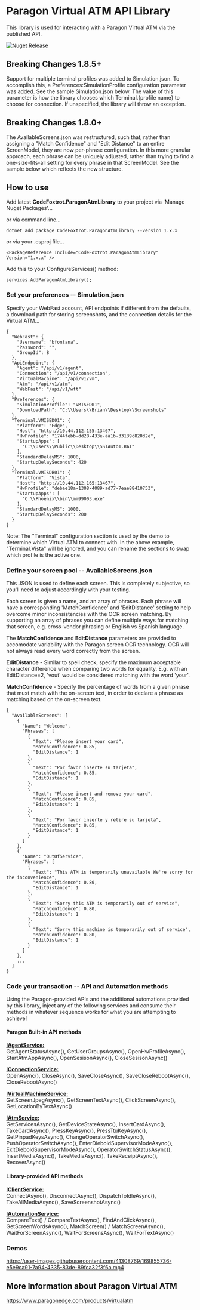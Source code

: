 # Paragon Virtual ATM API Library
This library is used for interacting with a Paragon Virtual ATM via the published API.

[![Nuget Release](https://img.shields.io/nuget/v/CodeFoxtrot.ParagonAtmLibrary?style=for-the-badge)](https://www.nuget.org/packages/CodeFoxtrot.ParagonAtmLibrary/)

## Breaking Changes 1.8.5+
Support for multiple terminal profiles was added to Simulation.json. To accomplish this, a Preferences:SimulationProfile configuration parameter was added. See the sample Simulation.json below. The value of this parameter is how the library chooses which Terminal.{profile name} to choose for connection. If unspecified, the library will throw an exception.

## Breaking Changes 1.8.0+
The AvailableScreens.json was restructured, such that, rather than assigning a "Match Confidence" and "Edit Distance" to an entire ScreenModel, they are now per-phrase configuration. In this more granular approach, each phrase can be uniquely adjusted, rather than trying to find a one-size-fits-all setting for every phrase in that ScreenModel. See the sample below which reflects the new structure.

## How to use
Add latest **CodeFoxtrot.ParagonAtmLibrary** to your project via 'Manage Nuget Packages'... 

or via command line...

```
dotnet add package CodeFoxtrot.ParagonAtmLibrary --version 1.x.x
```

or via your .csproj file...

```
<PackageReference Include="CodeFoxtrot.ParagonAtmLibrary" Version="1.x.x" />
```

Add this to your ConfigureServices() method:

```
services.AddParagonAtmLibrary();
```

### Set your preferences -- Simulation.json
Specify your WebFast account, API endpoints if different from the defaults, a download path for storing screenshots, and the connection details for the Virtual ATM...

```
{
  "WebFast": {
    "Username": "bfontana",
    "Password": "",
    "GroupId": 8
  },
  "ApiEndpoint": {
    "Agent": "/api/v1/agent",
    "Connection": "/api/v1/connection",
    "VirtualMachine": "/api/v1/vm",
    "Atm": "/api/v1/atm",
    "WebFast": "/api/v1/wft"
  },
  "Preferences": {
    "SimulationProfile": "VMISED01",
    "DownloadPath": "C:\\Users\\Brian\\Desktop\\Screenshots"
  },
  "Terminal.VMISED01": {
    "Platform": "Edge",
    "Host": "http://10.44.112.155:13467",
    "HwProfile": "1744febb-dd28-433e-aa1b-33139c820d2e",
    "StartupApps": [
      "C:\\Users\\Public\\Desktop\\SSTAuto1.BAT"
    ],
    "StandardDelayMS": 1000,
    "StartupDelaySeconds": 420
  },
  "Terminal.VMISDB01": {
    "Platform": "Vista",
    "Host": "http://10.44.112.165:13467",
    "HwProfile": "debae18a-1308-4089-ad77-7eae88410753",
    "StartupApps": [
      "C:\\Phoenix\\bin\\mm99003.exe"
    ],
    "StandardDelayMS": 1000,
    "StartupDelaySeconds": 200
  }
}
```
Note: The "Terminal" configuration section is used by the demo to determine which Virtual ATM to connect with. In the above example, "Terminal.Vista" will be ignored, and you can rename the sections to swap which profile is the active one.

### Define your screen pool -- AvailableScreens.json
This JSON is used to define each screen. This is completely subjective, so you'll need to adjust accordingly with your testing.  

Each screen is given a name, and an array of phrases. Each phrase will have a corresponding 'MatchConfidence' and 'EditDistance' setting to help overcome minor inconsistencies with the OCR screen matching.  By supporting an array of phrases you can define multiple ways for matching that screen, e.g. cross-vendor phrasing or English vs Spanish language.

The **MatchConfidence** and **EditDistance** parameters are provided to accomodate variability with the Paragon screen OCR technology. OCR will not always read every word correctly from the screen.

**EditDistance** - Similar to spell check, specify the maximum acceptable character difference when comparing two words for equality. E.g. with an EditDistance=2, 'vout' would be considered matching with the word 'your'.

**MatchConfidence** - Specify the percentage of words from a given phrase that must match with the on-screen text, in order to declare a phrase as matching based on the on-screen text.

```
{
  "AvailableScreens": [
    {
      "Name": "Welcome",
      "Phrases": [
        {
          "Text": "Please insert your card",
          "MatchConfidence": 0.85,
          "EditDistance": 1
        },
        {
          "Text": "Por favor inserte su tarjeta",
          "MatchConfidence": 0.85,
          "EditDistance": 1
        },
        {
          "Text": "Please insert and remove your card",
          "MatchConfidence": 0.85,
          "EditDistance": 1
        },
        {
          "Text": "Por favor inserte y retire su tarjeta",
          "MatchConfidence": 0.85,
          "EditDistance": 1
        }
      ]
    },
    {
      "Name": "OutOfService",
      "Phrases": [
        {
          "Text": "This ATM is temporarily unavailable We're sorry for the inconvenience",
          "MatchConfidence": 0.80,
          "EditDistance": 1
        },
        {
          "Text": "Sorry this ATM is temporarily out of service",
          "MatchConfidence": 0.80,
          "EditDistance": 1
        },
        {
          "Text": "Sorry this machine is temporarily out of service",
          "MatchConfidence": 0.80,
          "EditDistance": 1
        }
      ]
    },
    ...
  ]
}  
```

### Code your transaction -- API and Automation methods
Using the Paragon-provided APIs and the additional automations provided by this library, inject any of the following services and consume their methods in whatever sequence works for what you are attempting to achieve!  

#### Paragon Built-in API methods

<ins>**IAgentService:**</ins>  
GetAgentStatusAsync(), GetUserGroupsAsync(), OpenHwProfileAsync(), StartAtmAppAsync(), OpenSesisonAsync(), CloseSesisonAsync()
  
<ins>**IConnectionService:**</ins>  
OpenAsync(), CloseAsync(), SaveCloseAsync(), SaveCloseRebootAsync(), CloseRebootAsync()
  
<ins>**IVirtualMachineService:**</ins>  
GetScreenJpegAsync(), GetScreenTextAsync(), ClickScreenAsync(), GetLocationByTextAsync()

<ins>**IAtmService:**</ins>  
GetServicesAsync(), GetDeviceStateAsync(), InsertCardAsync(), TakeCardAsync(), PressKeyAsync(), PressTtuKeyAsync(), GetPinpadKeysAsync(), ChangeOperatorSwitchAsync(), PushOperatorSwitchAsync(), EnterDieboldSupervisorModeAsync(), ExitDieboldSupervisorModeAsync(), OperatorSwitchStatusAsync(), InsertMediaAsync(), TakeMediaAsync(), TakeReceiptAsync(), RecoverAsync()
 
#### Library-provided API methods

<ins>**IClientService:**</ins>  
ConnectAsync(), DisconnectAsync(), DispatchToIdleAsync(), TakeAllMediaAsync(), SaveScreenshotAsync()

<ins>**IAutomationService:**</ins>  
CompareText() / CompareTextAsync(), FindAndClickAsync(), GetScreenWordsAsync(), MatchScreen() / MatchScreenAsync(), WaitForScreenAsync(), WaitForScreensAsync(), WaitForTextAsync()

### Demos
https://user-images.githubusercontent.com/41308769/169855736-e5e9ca91-7a94-4335-83de-89fca32f3f6a.mp4
  
## More Information about Paragon Virtual ATM
https://www.paragonedge.com/products/virtualatm
